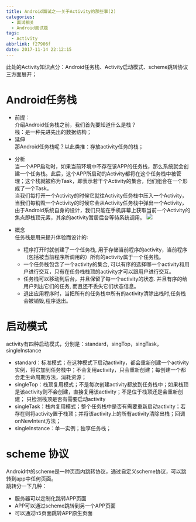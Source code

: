 ```yaml
---
title: Android面试之——关于Activity的那些事(2)
categories:
  - 面试相关
  - Android面试题
tags:
  - Activity
abbrlink: f27906f
date: 2017-11-14 22:12:15
---
```


此处的Activity知识点分：Android任务栈、Activity启动模式、scheme跳转协议三方面展开；
# Android任务栈
- 前提：  
介绍Android任务栈之前，我们首先要知道什么是栈？  
栈：是一种先进先出的数据结构；
- 延伸  
 那Android任务栈呢？以此类推：存放activity任务的栈；  
<!--more--> 
- 分析  
当一个APP启动时，如果当前环境中不存在该APP的任务栈，那么系统就会创建一个任务栈。此后，这个APP所启动的Activity都将在这个任务栈中被管理；这个栈就被称为Task，即表示若干个Activity的集合，他们组合在一个形成了一个Task。  
当我们每打开一个Activity的时候它就往Activity任务栈中压入一个Activity，当我们每销毁一个Activity的时候它会从Activity任务栈中弹出一个Activity，由于Android系统自身的设计，我们只能在手机屏幕上获取当前一个Activity的焦点即栈顶元素，其余的activity暂居后台等待系统调用。 
![][1]

- 概念  
  任务栈是用来提升体验而设计的:
   - 程序打开时就创建了一个任务栈, 用于存储当前程序的activity，当前程序（包括被当前程序所调用的）所有的activity属于一个任务栈。
   -  一个任务栈包含了一个activity的集合, 可以有序的选择哪一个activity和用户进行交互，只有在任务栈栈顶的activity才可以跟用户进行交互。
   -  任务栈可以移动到后台，并且保留了每一个activity的状态. 并且有序的给用户列出它们的任务, 而且还不丢失它们状态信息。
   -  退出应用程序时，当把所有的任务栈中所有的activity清除出栈时,任务栈会被销毁,程序退出。
    
# 启动模式

activity有四种启动模式，分别是：standard，singTop，singTask，singleInstance

- standard：标准模式；在这种模式下启动activity，都会重新创建一个activity实例，将它加到任务栈中；不会复用activity，只会重新创建；每创建一个都会走生命周期方法，消耗资源；  
- singleTop：栈顶复用模式；不是每次创建activity都放到任务栈中；如果栈顶是该activity则不会创建，直接复用该activity；不是位于栈顶还是会重新创建； 只检测栈顶是否有需要启动activity 
- singleTask：栈内复用模式；整个任务栈中是否有需要重新启动activity；若存在则将activity置于栈顶；并将该activity上的所有activity清除出栈；回调onNewIntent方法；  
- singleInstance：单一实例；独享任务栈；

# scheme 协议

Android中的scheme是一种页面内跳转协议，通过自定义scheme协议，可以跳转到app中任何页面。  
跳转分一下几种：  
  
- 服务器可以定制化跳转APP页面
- APP可以通过scheme跳转到另一个APP页面
- 可以通过h5页面跳转APP原生页面
 










[1]: https://jsd.onmicrosoft.cn/gh/PGzxc/CDN/blog-image/activity-stack.png